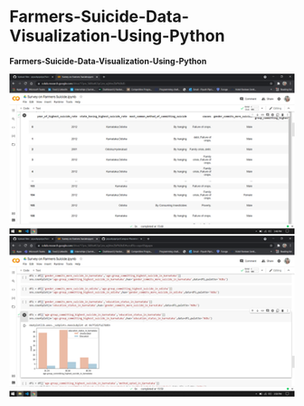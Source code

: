 # Farmers-Suicide-Data-Visualization-Using-Python

<b>Farmers-Suicide-Data-Visualization-Using-Python</b>

![](Capture.png)
![](Capture1.png)
